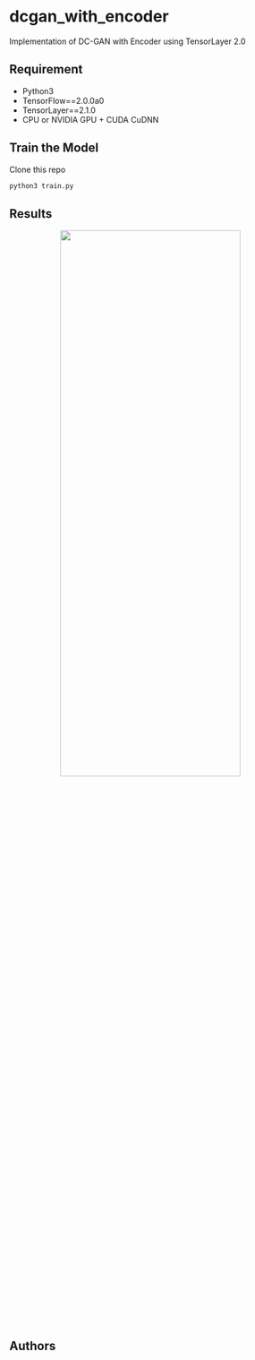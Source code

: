 # dcgan_with_encoder
Implementation of DC-GAN with Encoder using TensorLayer 2.0

## Requirement
- Python3
- TensorFlow==2.0.0a0
- TensorLayer==2.1.0
- CPU or NVIDIA GPU + CUDA CuDNN

## Train the Model

Clone this repo

```python
python3 train.py
```

## Results

<a href="https://join.slack.com/t/tensorlayer/shared_invite/enQtMjUyMjczMzU2Njg4LWI0MWU0MDFkOWY2YjQ4YjVhMzI5M2VlZmE4YTNhNGY1NjZhMzUwMmQ2MTc0YWRjMjQzMjdjMTg2MWQ2ZWJhYzc">
<div align="center">
	<img src="results/xxx" width="80%" height="50%"/>
</div>
</a>




## Authors
